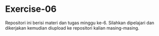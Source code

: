 # Exercise-06
Repositori ini berisi materi dan tugas minggu ke-6. Silahkan dipelajari dan dikerjakan kemudian diupload ke repositori kalian masing-masing.
